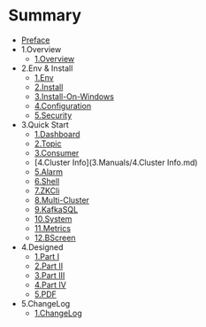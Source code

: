 # Summary

* [Preface](README.md)
* 1.Overview
   * [1.Overview](1.Overview/1.Overview.md)
* 2.Env & Install
   * [1.Env](2.Install/1.Env.md)
   * [2.Install](2.Install/2.Installing.md)
   * [3.Install-On-Windows](2.Install/3.InstallingOnWindows.md)
   * [4.Configuration](2.Install/4.Configure.md)
   * [5.Security](2.Install/5.Security.md)
* 3.Quick Start
   * [1.Dashboard](3.Manuals/1.Dashboard.md)
   * [2.Topic](3.Manuals/2.Topic.md)
   * [3.Consumer](3.Manuals/3.Consumer.md)
   * [4.Cluster Info](3.Manuals/4.Cluster Info.md)
   * [5.Alarm](3.Manuals/5.Alarm.md)
   * [6.Shell](3.Manuals/6.Shell.md)
   * [7.ZKCli](3.Manuals/7.zkCli.md)
   * [8.Multi-Cluster](3.Manuals/8.Multi-Cluster.md)
   * [9.KafkaSQL](3.Manuals/9.KafkaSQL.md)
   * [10.System](3.Manuals/10.System.md)
   * [11.Metrics](3.Manuals/11.Metrics.md)
   * [12.BScreen](3.Manuals/12.BScreen.md)
* 4.Designed
   * [1.Part I](4.Designed/1.PartI.md)
   * [2.Part II](4.Designed/2.PartII.md)
   * [3.Part III](4.Designed/3.PartIII.md)
   * [4.Part IV](4.Designed/4.PartIV.md)
   * [5.PDF](4.Designed/5.PDF.md)
* 5.ChangeLog
   * [1.ChangeLog](5.ChangeLog/1.ChangeLog.md)
